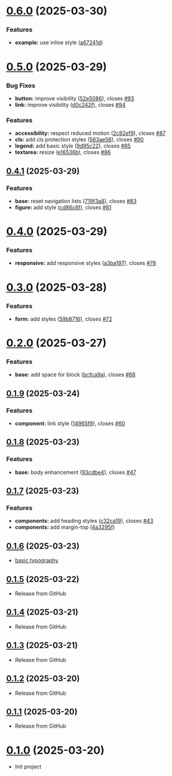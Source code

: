 # [0.6.0](https://github.com/sanemat/browser-nano-css/compare/v0.5.0...v0.6.0) (2025-03-30)

### Features

- **example:** use inline style ([a67241d](https://github.com/sanemat/browser-nano-css/commit/a67241d99245ffed2c5f858baa3f9c3488dcb6b5))

# [0.5.0](https://github.com/sanemat/browser-nano-css/compare/v0.4.1...v0.5.0) (2025-03-29)

### Bug Fixes

- **button:** improve visibility ([52e5086](https://github.com/sanemat/browser-nano-css/commit/52e508698a90a4df6b09e690f4b9002dc7b61bca)), closes [#93](https://github.com/sanemat/browser-nano-css/issues/93)
- **link:** improve visibility ([d0c242f](https://github.com/sanemat/browser-nano-css/commit/d0c242f0a39b9ec2db9022d3852c1cc8014b29d5)), closes [#94](https://github.com/sanemat/browser-nano-css/issues/94)

### Features

- **accessibility:** respect reduced motion ([2c82ef9](https://github.com/sanemat/browser-nano-css/commit/2c82ef96a921cb33a67d432389fa6af98c948144)), closes [#87](https://github.com/sanemat/browser-nano-css/issues/87)
- **cls:** add cls protection styles ([563ae58](https://github.com/sanemat/browser-nano-css/commit/563ae589188ec1d169d36161329ced3d12504a3b)), closes [#90](https://github.com/sanemat/browser-nano-css/issues/90)
- **legend:** add basic style ([9d95c22](https://github.com/sanemat/browser-nano-css/commit/9d95c2229a77fe6f89b9af44a8206c6e0cc48d69)), closes [#85](https://github.com/sanemat/browser-nano-css/issues/85)
- **textarea:** resize ([e16536b](https://github.com/sanemat/browser-nano-css/commit/e16536b0b5950b3f812057274c87be3c9ffd65dc)), closes [#86](https://github.com/sanemat/browser-nano-css/issues/86)

## [0.4.1](https://github.com/sanemat/browser-nano-css/compare/v0.4.0...v0.4.1) (2025-03-29)

### Features

- **base:** reset navigation lists ([719f3a8](https://github.com/sanemat/browser-nano-css/commit/719f3a8843d6ae64222ff4b37868a6e4519ddec7)), closes [#83](https://github.com/sanemat/browser-nano-css/issues/83)
- **figure:** add style ([cd86c6f](https://github.com/sanemat/browser-nano-css/commit/cd86c6f33c863e2ca0d6f2a5cc7d1cff99610c46)), closes [#81](https://github.com/sanemat/browser-nano-css/issues/81)

# [0.4.0](https://github.com/sanemat/browser-nano-css/compare/v0.3.0...v0.4.0) (2025-03-29)

### Features

- **responsive:** add responsive styles ([a3ba197](https://github.com/sanemat/browser-nano-css/commit/a3ba197ba3a77ed83260595415a15369c8dcdebd)), closes [#78](https://github.com/sanemat/browser-nano-css/issues/78)

# [0.3.0](https://github.com/sanemat/browser-nano-css/compare/v0.2.0...v0.3.0) (2025-03-28)

### Features

- **form:** add styles ([59b8716](https://github.com/sanemat/browser-nano-css/commit/59b87166f661669950403b20c8cc04b651472d10)), closes [#72](https://github.com/sanemat/browser-nano-css/issues/72)

# [0.2.0](https://github.com/sanemat/browser-nano-css/compare/v0.1.9...v0.2.0) (2025-03-27)

### Features

- **base:** add space for block ([bcfca9a](https://github.com/sanemat/browser-nano-css/commit/bcfca9a8d784e589fdee5b0a2b540bad7dd0dd0c)), closes [#68](https://github.com/sanemat/browser-nano-css/issues/68)

## [0.1.9](https://github.com/sanemat/browser-nano-css/compare/v0.1.8...v0.1.9) (2025-03-24)

### Features

- **component:** link style ([14965f9](https://github.com/sanemat/browser-nano-css/commit/14965f9ebdc748c09190a4d70a7f2c1d6fa489e0)), closes [#60](https://github.com/sanemat/browser-nano-css/issues/60)

## [0.1.8](https://github.com/sanemat/browser-nano-css/compare/v0.1.7...v0.1.8) (2025-03-23)

### Features

- **base:** body enhancement ([93cdbe4](https://github.com/sanemat/browser-nano-css/commit/93cdbe48ff9037a416470c15547c6f6080f6d9da)), closes [#47](https://github.com/sanemat/browser-nano-css/issues/47)

## [0.1.7](https://github.com/sanemat/browser-nano-css/compare/v0.1.6...v0.1.7) (2025-03-23)

### Features

- **components:** add heading styles ([c32ca19](https://github.com/sanemat/browser-nano-css/commit/c32ca1918b82a2c1b20bbd79bfd8ddf0bd077258)), closes [#43](https://github.com/sanemat/browser-nano-css/issues/43)
- **components:** add margin-top ([4a3295f](https://github.com/sanemat/browser-nano-css/commit/4a3295f4ffae7f64dd2acc200432d08ebeb7d788))

## [0.1.6](https://github.com/sanemat/browser-nano-css/compare/v0.1.5...v0.1.6) (2025-03-23)

- [basic typography](https://github.com/sanemat/browser-nano-css/pull/36)

## [0.1.5](https://github.com/sanemat/browser-nano-css/compare/v0.1.4...v0.1.5) (2025-03-22)

- Release from GitHub

## [0.1.4](https://github.com/sanemat/browser-nano-css/compare/v0.1.3...v0.1.4) (2025-03-21)

- Release from GitHub

## [0.1.3](https://github.com/sanemat/browser-nano-css/compare/v0.1.2...v0.1.3) (2025-03-21)

- Release from GitHub

## [0.1.2](https://github.com/sanemat/browser-nano-css/compare/v0.1.1...v0.1.2) (2025-03-20)

- Release from GitHub

## [0.1.1](https://github.com/sanemat/browser-nano-css/compare/v0.1.0...v0.1.1) (2025-03-20)

- Release from GitHub

# [0.1.0](https://github.com/sanemat/browser-nano-css/compare/7d04a309f74cf7d8a753e20ef780e8bf9397fa04...v0.1.0) (2025-03-20)

- Init project
